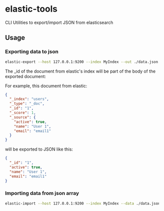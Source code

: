 # elastic-tools

CLI Utilities to export/import JSON from elasticsearch

## Usage

### Exporting data to json

```bash
elastic-export --host 127.0.0.1:9200 --index MyIndex --out ./data.json
```

The \_id of the document from elastic's index will be part of the body of the exported document: 

For example, this document from elastic:

```json
{
  "_index": "users",
  "_type": "_doc",
  "_id": "1",
  "_score": 1,
  "_source": {
    "active": true,
    "name": "User 1",
    "email": "email1"
  }
}
```
will be exported to JSON like this:

```json
{
  "_id": "1",
  "active": true,
  "name": "User 1",
  "email": "email1"
}
```


### Importing data from json array

```bash
elastic-import --host 127.0.0.1:9200 --index MyIndex --data ./data.json
```
